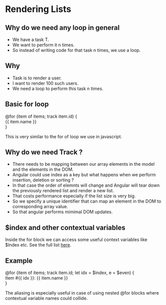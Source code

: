 # Rendering Lists

## Why do we need any loop in general

- We have a task T.
- We want to perform it n times.
- So instead of writing code for that task n times, we use a loop.

## Why

- Task is to render a user.
- I want to render 100 such users.
- We need a loop to perform this task n times.

## Basic for loop

@for (item of items; track item.id) {   
   {{ item.name }}  
}

This is very similar to the for of loop we use in javascript.


## Why do we need Track ?

- There needs to be mapping between our array elements in the model and the elements in the DOM.
- Angular could use index as a key but what happens when we perform insertion, deletion or sorting ?
- In that case the order of elemnts will change and Angular will tear down the previously rendered list and render a new list.
- That costs performance especially if the list size is very big.
- So we specify a unique identifier that can map an element in the DOM to corresponding array value.
- So that angular performs mimimal DOM updates.

## $index and other contextual variables

Inside the for block we can access some useful context variables like $Index etc. 
See the full list [here](https://angular.dev/guide/templates/control-flow#if-block-conditionals).

## Example

@for (item of items; track item.id; let idx = $index, e = $even) {   
  Item #{{ idx }}: {{ item.name }}   
}

The aliasing is especially useful in case of using nested @for blocks where contextual variable names could collide.
